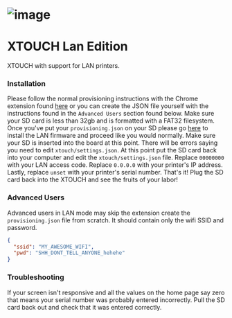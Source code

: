 # ![image](readme-assets/xtouch.png)

# XTOUCH Lan Edition
XTOUCH with support for LAN printers.

### Installation
Please follow the normal provisioning instructions with the Chrome extension found [here](https://github.com/xperiments-in/xtouch?tab=readme-ov-file#first-time-and-other-provisioning-using-the-chrome-extension) or you can create the JSON file yourself with the instructions found in the `Advanced Users` section found below. Make sure your SD card is less than 32gb and is formatted with a FAT32 filesystem.<br/>
Once you've put your `provisioning.json` on your SD please go [here](https://craftzman7.github.io/xtouch-bin) to install the LAN firmware and proceed like you would normally. Make sure your SD is inserted into the board at this point. There will be errors saying you need to edit `xtouch/settings.json`. At this point put the SD card back into your computer and edit the `xtouch/settings.json` file. Replace `00000000` with your LAN access code. Replace `0.0.0.0` with your printer's IP address. Lastly, replace `unset` with your printer's serial number. That's it! Plug the SD card back into the XTOUCH and see the fruits of your labor!<br/>

### Advanced Users
Advanced users in LAN mode may skip the extension create the `provisioning.json` file from scratch. It should contain only the wifi SSID and password.
```json
{
  "ssid": "MY_AWESOME_WIFI",
  "pwd": "SHH_DONT_TELL_ANYONE_hehehe"
}
```

### Troubleshooting
If your screen isn't responsive and all the values on the home page say zero that means your serial number was probably entered incorrectly. Pull the SD card back out and check that it was entered correctly.
